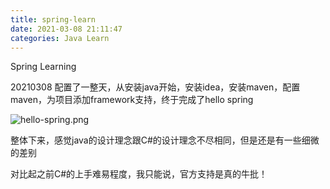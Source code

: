 ```yaml
---
title: spring-learn
date: 2021-03-08 21:11:47
categories: Java Learn
---
```


Spring Learning

<!-- more -->

20210308
配置了一整天，从安装java开始，安装idea，安装maven，配置maven，为项目添加framework支持，终于完成了hello spring

![hello-spring.png](https://cdn.jsdelivr.net/gh/cary-hu/blog-image@master/20210308/hello-spring.png)

整体下来，感觉java的设计理念跟C#的设计理念不尽相同，但是还是有一些细微的差别

对比起之前C#的上手难易程度，我只能说，官方支持是真的牛批！